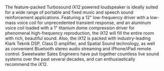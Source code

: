 The feature-packed Turbosound iX12 powered loudspeaker is ideally suited for a wide range of portable and fixed music and speech sound reinforcement applications. Featuring a 12" low-frequency driver with a low-mass voice coil for unprecedented transient response, and an aluminum voice coil loaded with a 1" titanium dome compression driver for phenomenal high-frequency reproduction, the iX12 will fill the entire room with rich, beautiful sound. Also, the iX12 is packed with industry-leading Klark Teknik DSP, Class D amplifier, and Spatial Sound technology, as well as convenient Bluetooth stereo audio streaming and iPhone/iPad remote control. Sweetwater Sales Engineers have put together countless live sound systems over the past several decades, and can enthusiastically recommend the iX12.
